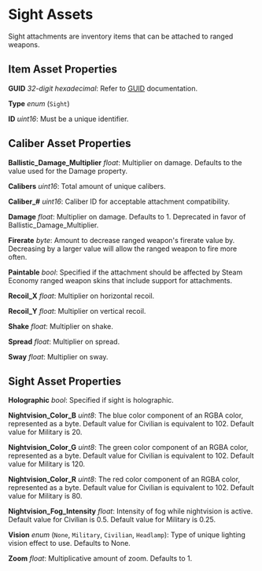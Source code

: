 Sight Assets
============

Sight attachments are inventory items that can be attached to ranged weapons.

Item Asset Properties
---------------------

**GUID** *32-digit hexadecimal*: Refer to [GUID](/GUID.md) documentation.

**Type** *enum* (`Sight`)

**ID** *uint16*: Must be a unique identifier.

Caliber Asset Properties
------------------------

**Ballistic_Damage_Multiplier** *float*: Multiplier on damage. Defaults to the value used for the Damage property.

**Calibers** *uint16*: Total amount of unique calibers.

**Caliber_#** *uint16*: Caliber ID for acceptable attachment compatibility.

**Damage** *float*: Multiplier on damage. Defaults to 1. Deprecated in favor of Ballistic_Damage_Multiplier.

**Firerate** *byte*: Amount to decrease ranged weapon's firerate value by. Decreasing by a larger value will allow the ranged weapon to fire more often.

**Paintable** *bool*: Specified if the attachment should be affected by Steam Economy ranged weapon skins that include support for attachments.

**Recoil_X** *float*: Multiplier on horizontal recoil.

**Recoil_Y** *float*: Multiplier on vertical recoil.

**Shake** *float*: Multiplier on shake.

**Spread** *float*: Multiplier on spread.

**Sway** *float*: Multiplier on sway.

Sight Asset Properties
----------------------

**Holographic** *bool*: Specified if sight is holographic.

**Nightvision_Color_B** *uint8*: The blue color component of an RGBA color, represented as a byte. Default value for Civilian is equivalent to 102. Default value for Military is 20.

**Nightvision_Color_G** *uint8*: The green color component of an RGBA color, represented as a byte. Default value for Civilian is equivalent to 102. Default value for Military is 120.

**Nightvision_Color_R** *uint8*: The red color component of an RGBA color, represented as a byte. Default value for Civilian is equivalent to 102. Default value for Military is 80.

**Nightvision_Fog_Intensity** *float*: Intensity of fog while nightvision is active. Default value for Civilian is 0.5. Default value for Military is 0.25.

**Vision** *enum* (`None`, `Military`, `Civilian`, `Headlamp`): Type of unique lighting vision effect to use. Defaults to None.

**Zoom** *float*: Multiplicative amount of zoom. Defaults to 1.
